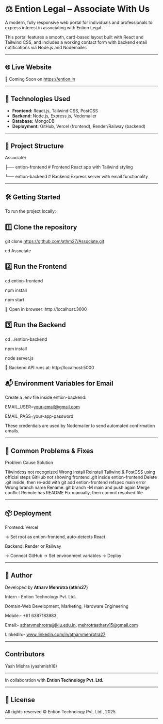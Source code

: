 # ⚖️ Ention Legal – Associate With Us

A modern, fully responsive web portal for individuals and professionals to express interest in associating with Ention Legal.

This portal features a smooth, card-based layout built with React and Tailwind CSS, and includes a working contact form with backend email notifications via Node.js and Nodemailer.


---

## 🌐 Live Website

🔗 Coming Soon on https://ention.in

---

## 🚀 Technologies Used

- **Frontend:** React.js, Tailwind CSS, PostCSS
- **Backend:** Node.js, Express.js, Nodemailer
- **Database:** MongoDB
- **Deployment:** GitHub, Vercel (frontend), Render/Railway (backend)

---

## 📁 Project Structure

Associate/

├── ention-frontend # Frontend React app with Tailwind styling

└── ention-backend # Backend Express server with email functionality


---

## 🛠️ Getting Started

To run the project locally:

## 1️⃣ Clone the repository


git clone https://github.com/athm27/Associate.git

cd Associate

## 2️⃣ Run the Frontend

cd ention-frontend

npm install

npm start

📍 Open in browser: http://localhost:3000

## 3️⃣ Run the Backend

cd ../ention-backend

npm install

node server.js

📍 Backend API runs at: http://localhost:5000

## 📬 Environment Variables for Email

Create a .env file inside ention-backend:


EMAIL_USER=your-email@gmail.com

EMAIL_PASS=your-app-password

These credentials are used by Nodemailer to send automated confirmation emails.

---

## 🧠 Common Problems & Fixes

Problem	Cause	Solution

Tilwindcss not recognized	Wrong install	Reinstall Tailwind & PostCSS using official steps
GitHub not showing frontend	.git inside ention-frontend	Delete .git inside, then re-add with git add ention-frontend
refspec main error	Wrong branch name	Rename: git branch -M main and push again
Merge conflict	Remote has README	Fix manually, then commit resolved file

---

## 📦 Deployment

Frontend: Vercel

→ Set root as ention-frontend, auto-detects React

Backend:
Render or Railway

→ Connect GitHub → Set environment variables → Deploy

---

## 🙋 Author

Developed by **Atharv Mehrotra (athm27)**

Intern - Ention Technology Pvt. Ltd.

Domain-Web Development, Marketing, Hardware Engineering 

Mobile:- +91 6387183983

Email:- atharvmehrotra@jklu.edu.in, mehrotraatharv15@gmail.com

LinkedIn:- www.linkedin.com/in/atharvmehrotra27

---

## Contributors 

Yash Mishra (yashmish18)

---

In collaboration with **Ention Technology Pvt. Ltd.**

---

## 📄 License

All rights reserved © Ention Technology Pvt. Ltd., 2025.

---
